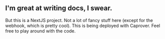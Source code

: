 ## I'm great at writing docs, I swear.

But this is a NextJS project. Not a lot of fancy stuff here (except for the webhook, which is pretty cool). This is being deployed with Caprover. Feel free to play around with the code.
